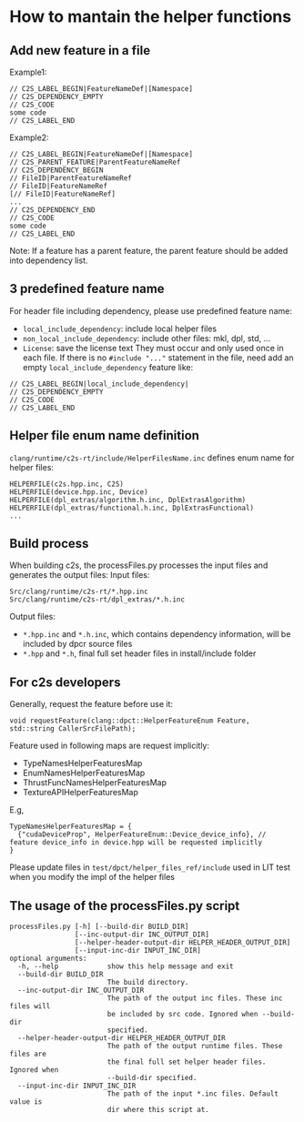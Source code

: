 # How to mantain the helper functions
## Add new feature in a file

Example1:
```
// C2S_LABEL_BEGIN|FeatureNameDef|[Namespace]
// C2S_DEPENDENCY_EMPTY
// C2S_CODE
some code
// C2S_LABEL_END
```
Example2:
```
// C2S_LABEL_BEGIN|FeatureNameDef|[Namespace]
// C2S_PARENT_FEATURE|ParentFeatureNameRef
// C2S_DEPENDENCY_BEGIN
// FileID|ParentFeatureNameRef
// FileID|FeatureNameRef
[// FileID|FeatureNameRef]
...
// C2S_DEPENDENCY_END
// C2S_CODE
some code
// C2S_LABEL_END
```

Note: If a feature has a parent feature, the parent feature should be added into dependency list.

## 3 predefined feature name
For header file including dependency, please use predefined feature name:
* `local_include_dependency`: include local helper files
* `non_local_include_dependency`: include other files: mkl, dpl, std, ...
* `License`: save the license text
They must occur and only used once in each file.
If there is no `#include "..."` statement in the file, need add an empty `local_include_dependency` feature like:
```
// C2S_LABEL_BEGIN|local_include_dependency|
// C2S_DEPENDENCY_EMPTY
// C2S_CODE
// C2S_LABEL_END
```

## Helper file enum name definition
`clang/runtime/c2s-rt/include/HelperFilesName.inc` defines enum name for helper files:
```
HELPERFILE(c2s.hpp.inc, C2S)
HELPERFILE(device.hpp.inc, Device)
HELPERFILE(dpl_extras/algorithm.h.inc, DplExtrasAlgorithm)
HELPERFILE(dpl_extras/functional.h.inc, DplExtrasFunctional)
...
```

## Build process
When building c2s, the processFiles.py processes the input files and generates the output files:
Input files:
```
Src/clang/runtime/c2s-rt/*.hpp.inc
Src/clang/runtime/c2s-rt/dpl_extras/*.h.inc
```
Output files:
* `*.hpp.inc` and `*.h.inc`, which contains dependency information, will be included by dpcr source files
* `*.hpp` and `*.h`, final full set header files in install/include folder

## For c2s developers
Generally, request the feature before use it:
```
void requestFeature(clang::dpct::HelperFeatureEnum Feature, std::string CallerSrcFilePath);
```

Feature used in following maps are request implicitly:
* TypeNamesHelperFeaturesMap
* EnumNamesHelperFeaturesMap
* ThrustFuncNamesHelperFeaturesMap
* TextureAPIHelperFeaturesMap

E.g,
```
TypeNamesHelperFeaturesMap = {
  {"cudaDeviceProp", HelperFeatureEnum::Device_device_info}, // feature device_info in device.hpp will be requested implicitly 
}
```

Please update files in `test/dpct/helper_files_ref/include` used in LIT test when you modify the impl of the helper files

## The usage of the processFiles.py script
```
processFiles.py [-h] [--build-dir BUILD_DIR]
                [--inc-output-dir INC_OUTPUT_DIR]
                [--helper-header-output-dir HELPER_HEADER_OUTPUT_DIR]
                [--input-inc-dir INPUT_INC_DIR]
optional arguments:
  -h, --help            show this help message and exit
  --build-dir BUILD_DIR
                        The build directory.
  --inc-output-dir INC_OUTPUT_DIR
                        The path of the output inc files. These inc files will
                        be included by src code. Ignored when --build-dir
                        specified.
  --helper-header-output-dir HELPER_HEADER_OUTPUT_DIR
                        The path of the output runtime files. These files are
                        the final full set helper header files. Ignored when
                        --build-dir specified.
  --input-inc-dir INPUT_INC_DIR
                        The path of the input *.inc files. Default value is
                        dir where this script at.
```